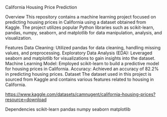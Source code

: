 California Housing Price Prediction

Overview
This repository contains a machine learning project focused on predicting housing prices in California using a dataset obtained from Kaggle. The project utilizes popular Python libraries such as scikit-learn, pandas, numpy, seaborn, and matplotlib for data manipulation, analysis, and visualization.

Features
Data Cleaning: Utilized pandas for data cleaning, handling missing values, and preprocessing.
Exploratory Data Analysis (EDA): Leveraged seaborn and matplotlib for visualizations to gain insights into the dataset.
Machine Learning Model: Employed scikit-learn to build a predictive model for housing prices in California.
Accuracy: Achieved an accuracy of 82.2% in predicting housing prices.
Dataset
The dataset used in this project is sourced from Kaggle and contains various features related to housing in California.

https://www.kaggle.com/datasets/camnugent/california-housing-prices?resource=download

Dependencies
scikit-learn
pandas
numpy
seaborn
matplotlib
